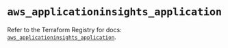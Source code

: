 # `aws_applicationinsights_application`

Refer to the Terraform Registry for docs: [`aws_applicationinsights_application`](https://registry.terraform.io/providers/hashicorp/aws/5.97.0/docs/resources/applicationinsights_application).
